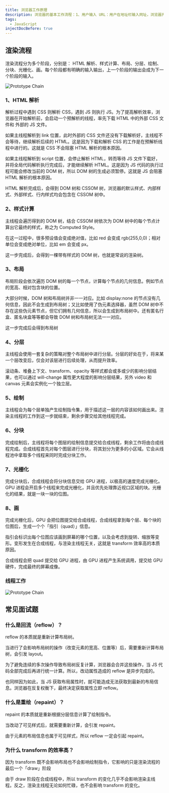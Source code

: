 ```yaml
---
title: 浏览器工作原理
description: 浏览器的基本工作流程：1、用户输入 URL：用户在地址栏输入网址，浏览器开始导航过程。2、DNS 解析：浏览器向 DNS 服务器请求域名解析，获取对应的 IP 地址。3、建立 TCP 连接：通过 TCP 的三次握手与服务器建立连接。4、发送 HTTP 请求：浏览器发送 HTTP（如果是 HTTPS 还需要 TLS 协商，决定使用哪种密码对通信进行加密，再往返服务器 5 次） 请求，通常是 GET 请求，获取网页的 HTML 文件。4、接收 HTTP 响应：服务器返回 HTML 文件及相关资源（如 CSS、JavaScript、图片等）。5、解析和渲染：浏览器解析 HTML，构建 DOM 树，解析 CSS，构建 CSSOM 树，最终将 DOM 和 CSSOM 合并为渲染树，进行布局和绘制。6、显示内容：将渲染结果显示在用户的屏幕上。
tags:
  - JavaScript
injectDocBefore: true
---
```


## 渲染流程

渲染流程分为多个阶段，分别是： HTML 解析、样式计算、布局、分层、绘制、分块、光栅化、画。每个阶段都有明确的输入输出，上一个阶段的输出会成为下一个阶段的输入。

![Prototype Chain](/render-flow.png)

### 1、HTML 解析

解析过程中遇到 CSS 则解析 CSS，遇到 JS 则执行 JS。为了提高解析效率，浏览器在开始解析前，会启动一个预解析的线程，率先下载 HTML 中的外部 CSS 文件和 外部的 JS 文件。

如果主线程解析到 link 位置，此时外部的 CSS 文件还没有下载解析好，主线程不会等待，继续解析后续的 HTML。这是因为下载和解析 CSS 的工作是在预解析线程中进行的。这就是 CSS 不会阻塞 HTML 解析的根本原因。

如果主线程解析到 script 位置，会停止解析 HTML，转而等待 JS 文件下载好，并将全局代码解析执行完成后，才能继续解析 HTML。这是因为 JS 代码的执行过程可能会修改当前的 DOM 树，所以 DOM 树的生成必须暂停。这就是 JS 会阻塞 HTML 解析的根本原因。

HTML 解析完成后，会得到 DOM 树和 CSSOM 树，浏览器的默认样式、内部样式、外部样式、行内样式均会包含在 CSSOM 树中。

### 2、样式计算

主线程会遍历得到的 DOM 树，结合 CSSOM 树依次为 DOM 树中的每个节点计算出它最终的样式，称之为 Computed Style。

在这一过程中，很多预设值会变成绝对值，比如 red 会变成 rgb(255,0,0)；相对单位会变成绝对单位，比如 em 会变成 px。

这一步完成后，会得到一棵带有样式的 DOM 树，也就是常说的渲染树。

### 3、布局

布局阶段会依次遍历 DOM 树的每一个节点，计算每个节点的几何信息。例如节点的宽高、相对包含块的位置。

大部分时候，DOM 树和布局树并非一一对应。比如 display:none 的节点没有几何信息，因此不会生成到布局树；又比如使用了伪元素选择器，虽然 DOM 树中不存在这些伪元素节点，但它们拥有几何信息，所以会生成到布局树中。还有匿名行盒、匿名块盒等等都会导致 DOM 树和布局树无法一一对应。

这一步完成后会得到布局树

### 4、分层

主线程会使用一套复杂的策略对整个布局树中进行分层。分层的好处在于，将来某一个层改变后，仅会对该层进行后续处理，从而提升效率。

滚动条、堆叠上下文、transform、opacity 等样式都会或多或少的影响分层结果，也可以通过 will-change 属性更大程度的影响分层结果，另外 video 和 canvas 元素会实例化一个独立层。

### 5、绘制

主线程会为每个层单独产生绘制指令集，用于描述这一层的内容该如何画出来。渲染主线程的工作到这一步就结束，剩余步骤交给其他线程完成。

### 6、分块

完成绘制后，主线程将每个图层的绘制信息提交给合成线程，剩余工作将由合成线程完成。合成线程首先对每个图层进行分块，将其划分为更多的小区域。它会从线程池中拿取多个线程来同时完成分块工作。

### 7、光栅化

完成分块后，合成线程会将分块信息交给 GPU 进程，以极高的速度完成光栅化。GPU 进程会开启多个线程来完成光栅化，并且优先处理靠近视口区域的块。光栅化的结果，就是一块一块的位图。

### 8、画

完成光栅化后，GPU 会把位图提交给合成线程，合成线程拿到每个层、每个块的位图后，生成一个个「指引（quad）」信息。

指引会标识出每个位图应该画到屏幕的哪个位置，以及会考虑到旋转、缩放等变形。变形发生在合成线程，与渲染主线程无关，这就是 transform 效率高的本质原因。

合成线程会把 quad 提交给 GPU 进程，由 GPU 进程产生系统调用，提交给 GPU 硬件，完成最终的屏幕成像。

### 线程工作

![Prototype Chain](/render-thread.png)

## 常见面试题

### 什么是回流（reflow）？

reflow 的本质就是重新计算布局树。

当进行了会影响布局树的操作（改变元素的宽高、位置等）后，需要重新计算布局树，会引发 layout。

为了避免连续的多次操作导致布局树反复计算，浏览器会合并这些操作，当 JS 代码全部完成后再进行统一计算。所以，改动属性造成的 reflow 是异步完成的。

也同样因为如此，当 JS 获取布局属性时，就可能造成无法获取到最新的布局信息。浏览器在反复权衡下，最终决定获取属性立即 reflow。

### 什么是重绘（repaint）？

repaint 的本质就是重新根据分层信息计算了绘制指令。

当改动了可见样式后，就需要重新计算，会引发 repaint。

由于元素的布局信息也属于可见样式，所以 reflow 一定会引起 repaint。

### 为什么 transform 的效率高？

因为 transform 既不会影响布局也不会影响绘制指令，它影响的只是渲染流程的最后一个「draw」阶段

由于 draw 阶段在合成线程中，所以 transform 的变化几乎不会影响渲染主线程。反之，渲染主线程无论如何忙碌，也不会影响 transform 的变化。
